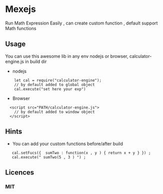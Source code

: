 # Mexejs
Run Math Expression Easily , can create custom function , default support Math functions

## Usage 

You can use this awesome lib in any env nodejs or browser, calculator-engine.js in build dir

- nodejs  
```
    let cal = require("calculator-engine");
    // by default added to global object
    cal.execute("set here your exp")
```
- Browser  
``` 
  <script src="PATH/calculator-engine.js">
    // by default added to window object
  </script>
```



## Hints

- You can add your custom functions before/after build  
``` 
   cal.setFucs({  sumTwo : function(x , y ) { return x + y } }) ;  
   cal.execute(" sumTwo(5 , 3 ) ") ;
```

## Licences
### MIT
